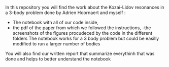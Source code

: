 In this repository you will find the work about the Kozai-Lidov resonances in a 3-body problem done by Adrien Hoornaert and myself : 
 - The notebook with all of our code inside,
 - the pdf of the paper from which we followed the instructions,
 -the screenshots of the figures procudeced by the code in the different folders
The notebook works for a 3 body problem but could be easilly modified to run a larger number of bodies

You will also find our written report that summarize everythinh that was done and helps to better understand the notebook
